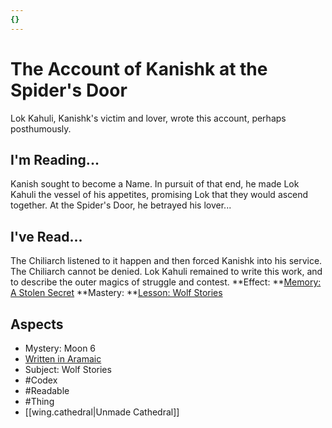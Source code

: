 ```yaml
---
{}
---
```

# The Account of Kanishk at the Spider's Door
Lok Kahuli, Kanishk's victim and lover, wrote this account, perhaps posthumously.
## I'm Reading...
Kanish sought to become a Name. In pursuit of that end, he made Lok Kahuli the vessel of his appetites, promising Lok that they would ascend together. At the Spider's Door, he betrayed his lover...
## I've Read...
The Chiliarch listened to it happen and then forced Kanishk into his service. The Chiliarch cannot be denied. Lok Kahuli remained to write this work, and to describe the outer magics of struggle and contest.
**Effect: **[Memory: A Stolen Secret](https://uadaf.theevilroot.xyz/rowenarium/element/mem.dreamt)
**Mastery: **[Lesson: Wolf Stories](https://uadaf.theevilroot.xyz/rowenarium/element/x.wolfstories)
## Aspects
- Mystery: Moon 6
- [Written in Aramaic](https://uadaf.theevilroot.xyz/rowenarium/element/w.aramaic)
- Subject: Wolf Stories
- #Codex
- #Readable
- #Thing
- [[wing.cathedral|Unmade Cathedral]]